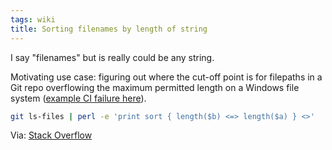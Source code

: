 ```yaml
---
tags: wiki
title: Sorting filenames by length of string
---
```


I say "filenames" but is really could be any string.

Motivating use case: figuring out where the cut-off point is for filepaths in a Git repo overflowing the maximum permitted length on a Windows file system ([example CI failure here](https://github.com/liferay/liferay-frontend-projects/pull/260/checks?check_run_id=1496145140)).

```bash
git ls-files | perl -e 'print sort { length($b) <=> length($a) } <>'
```

Via: [Stack Overflow](https://stackoverflow.com/a/9872959/2103996)
